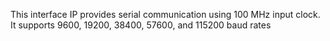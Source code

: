 This interface IP provides serial communication using 100 MHz input clock. 
It supports 9600, 19200, 38400, 57600, and 115200 baud rates

